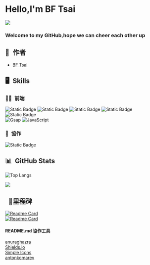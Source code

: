 # Hello,I'm BF Tsai
![](https://komarev.com/ghpvc/?username=bftsai&color=a008a0&style=plastic)  

### Welcome to my GitHub,hope we can cheer each other up

## 🕺&ensp;作者
  - [BF Tsai](https://github.com/bftsai)  

## 🖥&ensp;Skills  
### 🧑‍💻&ensp;前端
![Static Badge](https://img.shields.io/badge/HTML5-E34F26?logo=HTML5&logoColor=fff&labelColor=2c2a2a)
![Static Badge](https://img.shields.io/badge/CSS3-1572B6?logo=css3&logoColor=fff&labelColor=2c2a2a)
![Static Badge](https://img.shields.io/badge/SASS-CC6699?logo=sass&logoColor=fff&labelColor=2c2a2a)
![Static Badge](https://img.shields.io/badge/Git-F05032?logo=git&logoColor=fff&labelColor=2c2a2a)
![Static Badge](https://img.shields.io/badge/Bootstrap_5-7952B3?logo=Bootstrap&logoColor=fff&labelColor=2c2a2a)  
![Gsap](https://img.shields.io/badge/GreenSock-learning-88CE02?logo=greensock) 
![JavaScript](https://img.shields.io/badge/javascript-learning-F7DF1E?logo=javascript&labelColor=000)  
<!-- 用法
![Static Badge](https://img.shields.io/badge/HTML5-E34F26?logo=HTML5&logoColor=fff&labelColor=2c2a2a)
(網址/badge/標籤左邊文字(以上範例沒有左邊文字，故可不用輸入)-標籤右邊文字-標籤右邊顏色?logo=標籤logo 名稱&標籤顏色=fff&左邊標籤背景顏色=2c2a2a)
-->
<!-- ![JavaScript](https://img.shields.io/badge/javascript-%23323330.svg?style=for-the-badge&logo=javascript&logoColor=%23F7DF1E) -->

### 🤝&ensp;協作  
![Static Badge](https://img.shields.io/badge/GitHub-181717?logo=github&logoColor=fff&labelColor=2c2a2a)  

## 📊&ensp;GitHub Stats
![Top Langs](https://github-readme-stats.vercel.app/api/top-langs/?username=bftsai&layout=compact&title_color=fff&text_color=b83eb8&bg_color=db4cdb28&border_color=a008a0)  

<picture>
  <source
    srcset="https://github-readme-stats.vercel.app/api?username=bftsai&show_icons=true&rank_icon=github&theme=synthwave&border_color=a008a0"
    media="(prefers-color-scheme: dark)"
  />
  <source
    srcset="https://github-readme-stats.vercel.app/api?username=bftsai&show_icons=true&border_color=a008a0"
    media="(prefers-color-scheme: light), (prefers-color-scheme: no-preference)"
  />
  <img src="https://github-readme-stats.vercel.app/api?username=bftsai&show_icons=true" />
</picture>  

<!-- 
![Anurag's GitHub stats](https://github-readme-stats.vercel.app/api?username=bftsai&show_icons=true&theme=synthwave)  
 -->  
## &ensp;📂里程碑
[![Readme Card](https://github-readme-stats.vercel.app/api/pin/?username=bftsai&repo=cut-class-week8&bg_color=db4cdb28&border_color=a008a0&text_color=fff&icon_color=fff)](https://github.com/bftsai/cut-class-week8/blob/master/README.md)  
[![Readme Card](https://github-readme-stats.vercel.app/api/pin/?username=bftsai&repo=project_SearchforMeow&bg_color=db4cdb28&border_color=a008a0&text_color=fff&icon_color=fff)](https://github.com/bftsai/project_SearchforMeow/blob/dev/README.md)  
  
#### README.md 協作工具  
[anuraghazra](https://github.com/anuraghazra/github-readme-stats#themes)  
[Shields.io](https://shields.io/badges/app-veyor-build)  
[Simple Icons](https://simpleicons.org)  
[antonkomarev](https://github.com/antonkomarev/github-profile-views-counter)  


